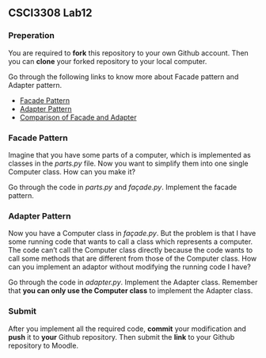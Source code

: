 ## CSCI3308 Lab12

### Preperation
You are required to **fork** this repository to your own Github account. Then you can **clone** your forked repository to your local computer.

Go through the following links to know more about Facade pattern and Adapter pattern.  
* [Facade Pattern](http://sourcemaking.com/design_patterns/facade)  
* [Adapter Pattern](http://sourcemaking.com/design_patterns/adapter)  
* [Comparison of Facade and Adapter](http://www.netobjectives.com/blogs/adapter-and-facade)  

### Facade Pattern
Imagine that you have some parts of a computer, which is implemented as classes in the *parts.py* file. Now you want to simplify them into one single Computer class. How can you make it?

Go through the code in *parts.py* and *façade.py*. Implement the facade pattern.

### Adapter Pattern
Now you have a Computer class in *façade.py*. But the problem is that I have some running code that wants to call a class which represents a computer. The code can’t call the Computer class directly because the code wants to call some methods that are different from those of the Computer class. How can you implement an adaptor without modifying the running code I have?

Go through the code in *adapter.py*. Implement the Adapter class. Remember that **you can only use the Computer class** to implement the Adapter class.

### Submit
After you implement all the required code, **commit** your modification and **push** it to **your** Github repository. Then submit the **link** to your Github repository to Moodle.

